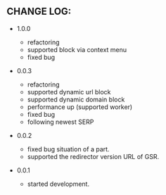 CHANGE LOG:
-----------

- 1.0.0
  - refactoring
  - supported block via context menu
  - fixed bug

- 0.0.3
  - refactoring
  - supported dynamic url block
  - supported dynamic domain block
  - performance up (supported worker)
  - fixed bug
  - following newest SERP

- 0.0.2
  - fixed bug situation of a part.
  - supported the redirector version URL of GSR.

- 0.0.1
  - started development.

